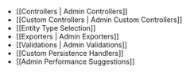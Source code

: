 - [[Controllers | Admin Controllers]]
- [[Custom Controllers | Admin Custom Controllers]]
- [[Entity Type Selection]]
- [[Exporters | Admin Exporters]]
- [[Validations | Admin Validations]]
- [[Custom Persistence Handlers]]
- [[Admin Performance Suggestions]]
